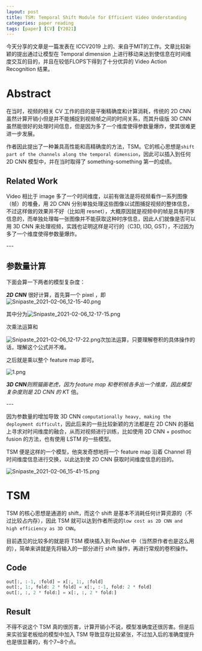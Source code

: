 ```yaml
---
layout: post
title: TSM: Temporal Shift Module for Efficient Video Understanding
categories: paper reading
tags: [paper] [CV] [Y2021]
---
```

今天分享的文章是一篇发表在 ICCV2019 上的、来自于MIT的工作。文章比较新颖的提出通过让模型在 Temporal dimension 上进行移动来达到使信息在时间维度交互的目的，并且在较低FLOPS下得到了十分优异的 Video Action Recognition 结果。



# **Abstract**



在当时，视频的相关 CV 工作的目的是平衡精确度和计算消耗，传统的 2D CNN 虽然计算开销小但是并不能捕捉到视频帧之间的时间关系，而其升级版 3D CNN 虽然能很好的处理时间信息，但是因为多了一个维度使得参数量爆炸，使其很难更进一步发展。



作者因此提出了一种兼具高性能和高精确度的方法，TSM。它的核心思想是`shift part of the channels along the temporal dimension`，因此可以插入到任何 2D CNN 模型中，并在当时取得了 something-something 第一的成绩。



## **Related Work**



Video 相比于 image 多了一个时间维度，以前有做法是将视频看作一系列图像（帧）的堆叠，用 2D CNN 分别单独处理这些图像以试图捕捉视频的整体信息，不过这样做的效果并不好（比如用 resnet），大概原因就是视频中的帧是具有时序信息的，而单独处理每一张图像并不能获取这种时序信息，因此人们就像是否可以用 3D CNN 来处理视频，实践也证明这样是可行的（C3D, I3D, GST），不过因为多了一个维度使得参数量爆炸。



\---



## **参数量计算**



下面会算一下两者的模型复杂度：

***2D CNN*** 很好计算，首先算一个 pixel ，即 ![Snipaste_2021-02-06_12-15-40.png](https://i.loli.net/2021/02/06/qa2u7UeKPyV1iTN.png)

其中分为![Snipaste_2021-02-06_12-17-15.png](https://i.loli.net/2021/02/06/xCqZ2Eubkh5GO6F.png)

次乘法运算和

![Snipaste_2021-02-06_12-17-22.png](https://i.loli.net/2021/02/06/OK2phlHS3xaj7ny.png)次加法运算，只要理解卷积的具体操作的话，理解这个公式并不难。



之后就是乘以整个 feature map 即可。



![1.png](https://i.loli.net/2021/02/06/hXCrS3oflqYy7B1.png)



***3D CNN**则照猫画老虎，因为 feature map 和卷积核各多出一个维度，因此模型复杂度则是 2D CNN 的 K*T 倍。

\---

因为参数量的增加导致 3D CNN `computationally heavy, making the deployment difficult`，因此后来的一些比较新颖的方法都是在 2D CNN 的基础上寻求对时间维度的融合，从而对视频进行训练，比如使用 2D CNN + posthoc fusion 的方法，也有使用 LSTM 的一些模型。



TSM 便是这样的一个模型，他突发奇想地将一个 feature map 沿着 Channel 将时间维度信息进行交换，以此达到使 2D CNN 获取时间维度信息的目的。



![Snipaste_2021-02-06_15-41-15.png](https://i.loli.net/2021/02/06/bkmD7Oxd54fg6zC.png)



# **TSM**

TSM 的核心思想是通道的 shift，而这个 shift 是基本不消耗任何计算资源的（不过比较占内存），因此 TSM 就可以达到作者所说的`low cost as 2D CNN and high efficiency as 3D CNN`。



目前遇见的比较多的就是将 TSM 模块插入到 ResNet 中（当然原作者也是这么用的），简单来讲就是先将输入的一部分进行 shift 操作，再进行常规的卷积操作。

## **Code**

```python
out[:, :-1, :fold] = x[:, 1:, :fold] 
out[:, 1:, fold: 2 * fold] = x[:, :-1, fold: 2 * fold]  
out[:, :, 2 * fold:] = x[:, :, 2 * fold:]
```

## **Result**

不得不说这个 TSM 真的很厉害，计算开销小不说，模型准确度还很厉害。但是后来实验室老板给的模型中加入 TSM 导致显存比较紧张，不过加入后的准确度提升也是很显著的，有个7~8个点。
